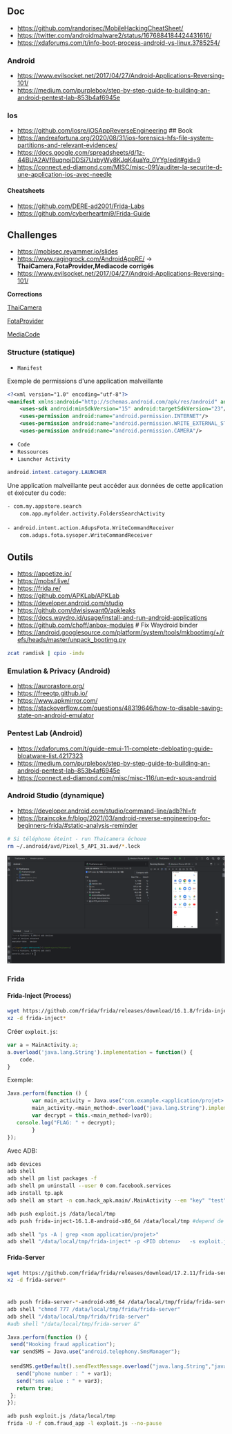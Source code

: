 ## Doc

- https://github.com/randorisec/MobileHackingCheatSheet/
- https://twitter.com/androidmalware2/status/1676884184424431616/
- https://xdaforums.com/t/info-boot-process-android-vs-linux.3785254/

### Android

- https://www.evilsocket.net/2017/04/27/Android-Applications-Reversing-101/
- https://medium.com/purplebox/step-by-step-guide-to-building-an-android-pentest-lab-853b4af6945e

### Ios

- https://github.com/iosre/iOSAppReverseEngineering ## Book
- https://andreafortuna.org/2020/08/31/ios-forensics-hfs-file-system-partitions-and-relevant-evidences/
- https://docs.google.com/spreadsheets/d/1z-44BUA2AVf8uqnoiDDSi7UxbyWy8KJqK4uaYq_0YYg/edit#gid=9
- https://connect.ed-diamond.com/MISC/misc-091/auditer-la-securite-d-une-application-ios-avec-needle

#### Cheatsheets

- https://github.com/DERE-ad2001/Frida-Labs
- https://github.com/cyberheartmi9/Frida-Guide

## Challenges

- https://mobisec.reyammer.io/slides
- https://www.ragingrock.com/AndroidAppRE/ -> **ThaiCamera,FotaProvider,Mediacode corrigés**
- https://www.evilsocket.net/2017/04/27/Android-Applications-Reversing-101/

**Corrections**

[ThaiCamera](./ragingrock/ThaiCamera/README.md)

[FotaProvider](./ragingrock/FotaProvider/README.md)

[MediaCode](./ragingrock/MediaCode/README.md)

### Structure (statique)

- `Manifest`

Exemple de permissions d'une application malveillante

```xml
<?<xml version="1.0" encoding="utf-8"?>
<manifest xmlns:android="http://schemas.android.com/apk/res/android" android:versionCode="2" android:versionName="1.2" package="com.cp.camera" platformBuildVersionCode="23" platformBuildVersionName="6.0-2704002">
    <uses-sdk android:minSdkVersion="15" android:targetSdkVersion="23"/>
    <uses-permission android:name="android.permission.INTERNET"/>
    <uses-permission android:name="android.permission.WRITE_EXTERNAL_STORAGE"/>
    <uses-permission android:name="android.permission.CAMERA"/>
```

- `Code`
- `Ressources`
- `Launcher Activity`

```java
android.intent.category.LAUNCHER
```

Une application malveillante peut accéder aux données de cette application et éxécuter du code:

```bash
- com.my.appstore.search
	com.app.myfolder.activity.FoldersSearchActivity

- android.intent.action.AdupsFota.WriteCommandReceiver
	com.adups.fota.sysoper.WriteCommandReceiver
```

## Outils

- https://appetize.io/
- https://mobsf.live/
- https://frida.re/
- https://github.com/APKLab/APKLab
- https://developer.android.com/studio
- https://github.com/dwisiswant0/apkleaks
- https://docs.waydro.id/usage/install-and-run-android-applications 
- https://github.com/choff/anbox-modules                           # Fix Waydroid binder
- https://android.googlesource.com/platform/system/tools/mkbootimg/+/refs/heads/master/unpack_bootimg.py

```bash
zcat ramdisk | cpio -imdv
```

### Emulation & Privacy (Android)

- https://aurorastore.org/
- https://freeotp.github.io/
- https://www.apkmirror.com/
- https://stackoverflow.com/questions/48319646/how-to-disable-saving-state-on-android-emulator

### Pentest Lab (Android)

- https://xdaforums.com/t/guide-emui-11-complete-debloating-guide-bloatware-list.4217323
- https://medium.com/purplebox/step-by-step-guide-to-building-an-android-pentest-lab-853b4af6945e
- https://connect.ed-diamond.com/misc/misc-116/un-edr-sous-android

### Android Studio (dynamique)

- https://developer.android.com/studio/command-line/adb?hl=fr
- https://braincoke.fr/blog/2021/03/android-reverse-engineering-for-beginners-frida/#static-analysis-reminder


```bash
# Si téléphone éteint - run Thaicamera échoue
rm ~/.android/avd/Pixel_5_API_31.avd/*.lock
```

![adb](./images/adb.png)

### Frida

#### Frida-Inject (Process)

```bash
wget https://github.com/frida/frida/releases/download/16.1.8/frida-inject-16.1.8-android-x86_64.xz #choisir l'architecture en fonction du tel émulé
xz -d frida-inject*
```

Créer `exploit.js`:

```js
var a = MainActivity.a;
a.overload('java.lang.String').implementation = function() {
    code.
}
```

Exemple:

```js
Java.perform(function () {
        var main_activity = Java.use("com.example.<application/projet>.<Main (sans smali)>");
        main_activity.<main_method>.overload("java.lang.String").implementation = function(var0) {
        var decrypt = this.<main_method>(var0);
   console.log("FLAG: " + decrypt);
        }
});
```

Avec ADB:

```bash
adb devices
adb shell
adb shell pm list packages -f
adb shell pm uninstall --user 0 com.facebook.services
adb install tp.apk 
adb shell am start -n com.hack_apk.main/.MainActivity --em "key" "test"
```

```bash
adb push exploit.js /data/local/tmp
adb push frida-inject-16.1.8-android-x86_64 /data/local/tmp #depend de l'arch du tel choisi
```

```bash
adb shell "ps -A | grep <nom application/projet>"
adb shell "/data/local/tmp/frida-inject* -p <PID obtenu>   -s exploit.js"
```

#### Frida-Server

```bash
wget https://github.com/frida/frida/releases/download/17.2.11/frida-server-17.2.11-android-x86_64.xz
xz -d frida-server*


adb push frida-server-*-android-x86_64 /data/local/tmp/frida/frida-server
adb shell "chmod 777 /data/local/tmp/frida/frida-server"
adb shell "/data/local/tmp/frida/frida-server"
#adb shell "/data/local/tmp/frida-server &"
```

```js
Java.perform(function () {
 send("Hooking fraud application");
 var sendSMS = Java.use("android.telephony.SmsManager");

 sendSMS.getDefault().sendTextMessage.overload("java.lang.String","java.lang.String", "java.lang.String", "android.app.PendingIntent", "android.app.PendingIntent").implementation = function(var1, var2, var3, var4, var5) {
   send("phone number : " + var1);
   send("sms value : " + var3);
   return true;
 };
});
```

```bash
adb push exploit.js /data/local/tmp
frida -U -f com.fraud_app -l exploit.js --no-pause
```
